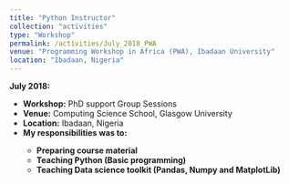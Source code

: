 ```yaml
---
title: "Python Instructor"
collection: "activities"
type: "Workshop"
permalink: /activities/July_2018_PWA
venue: "Programming Workshop in Africa (PWA), Ibadaan University"
location: "Ibadaan, Nigeria"
---
```

<b>July 2018:</b>
* <b>Workshop:</b> PhD support Group Sessions
* <b>Venue:</b> Computing Science School, Glasgow University
* <b>Location:</b> Ibadaan, Nigeria
* <b>My responsibilities was to:<b>
  * Preparing course material
  * Teaching Python (Basic programming)
  * Teaching Data science toolkit (Pandas, Numpy and MatplotLib)


